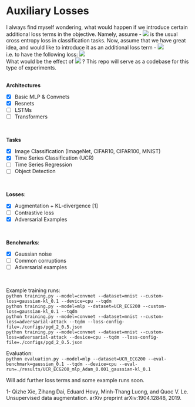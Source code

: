 # Auxiliary Losses
I always find myself wondering, what would happen if we introduce certain additional loss terms in the objective. Namely, assume - <img src="https://latex.codecogs.com/gif.latex?%5Cmathcal%7BL%7D_%7BCE%7D" />  is the usual cross entropy loss in classification tasks. Now, assume that we have great idea, and would like to introduce it as an additional loss term - <img src="https://latex.codecogs.com/gif.latex?%5Cmathcal%7BL%7D_%7BCustom%7D" />  
i.e. to have the following loss: <img src="https://latex.codecogs.com/gif.latex?%5Cmathcal%7BL%7D_%7BTotal%7D%20%3D%20%5Cmathcal%7BL%7D_%7BCE%7D%20&plus;%20%5Cmathcal%7BL%7D_%7BCustom%7D" /> <br>
What would be the effect of <img src="https://latex.codecogs.com/gif.latex?%5Cmathcal%7BL%7D_%7BCustom%7D" /> ?
This repo will serve as a codebase for this type of experiments. <br>
<br>

**Architectures**
- [x] Basic MLP & Convnets
- [x] Resnets
- [ ] LSTMs
- [ ] Transformers

<br>

**Tasks**
- [x] Image Classification (ImageNet, CIFAR10, CIFAR100, MNIST)
- [x] Time Series Classification (UCR) 
- [ ] Time Series Regression
- [ ] Object Detection
<br> 

**Losses**: 
- [x] Augmentation + KL-divergence [1]
- [ ] Contrastive loss 
- [x] Adversarial Examples

<br> 

**Benchmarks**: 
- [x] Gaussian noise
- [ ] Common corruptions
- [ ] Adversarial examples

<br> 


Example training runs: <br>
`python training.py --model=convnet --dataset=mnist --custom-loss=gaussian-kl_0.1 --device=cpu --tqdm` <br>
`python training.py --model=mlp --dataset=UCR_ECG200 --custom-loss=gaussian-kl_0.1 --tqdm` <br>
`python training.py --model=convnet --dataset=mnist --custom-loss=adversarial-attack --tqdm --loss-config-file=./configs/pgd_2_0.5.json` <br>
`python training.py --model=convnet --dataset=mnist --custom-loss=adversarial-attack --device=cpu --tqdm --loss-config-file=./configs/pgd_2_0.5.json` <br>

Evaluation: <br>
`python evaluation.py --model=mlp --dataset=UCR_ECG200 --eval-benchmark=gaussian_0.1 --tqdm --device=cpu --eval-run=./results/UCR_ECG200_mlp_Adam_0.001_gaussian-kl_0.1`

Will add further loss terms and some example runs soon. <br>


1- Qizhe Xie, Zihang Dai, Eduard Hovy, Minh-Thang Luong, and Quoc V. Le. Unsupervised data augmentation. arXiv preprint arXiv:1904.12848, 2019.

